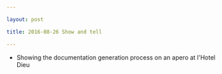 ```yaml
---

layout: post

title: 2016-08-26 Show and tell

---
```



-   Showing the documentation generation process on an apero at l'Hotel
    Dieu

